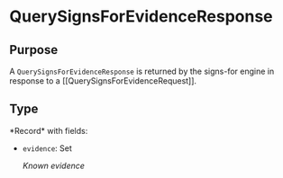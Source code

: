 # QuerySignsForEvidenceResponse

## Purpose

<!-- --8<-- [start:purpose] -->
A `QuerySignsForEvidenceResponse` is returned by the signs-for engine in response to a [[QuerySignsForEvidenceRequest]].
<!-- --8<-- [end:purpose] -->

## Type

<!-- --8<-- [start:type] -->
<div class="type">
*Record* with fields:

- `evidence`: Set<SignsForEvidence>

  *Known evidence*
</div>
<!-- --8<-- [end:type] -->